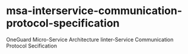 # msa-interservice-communication-protocol-specification
OneGuard Micro-Service Architecture Iinter-Service Communication Protocol Secification
